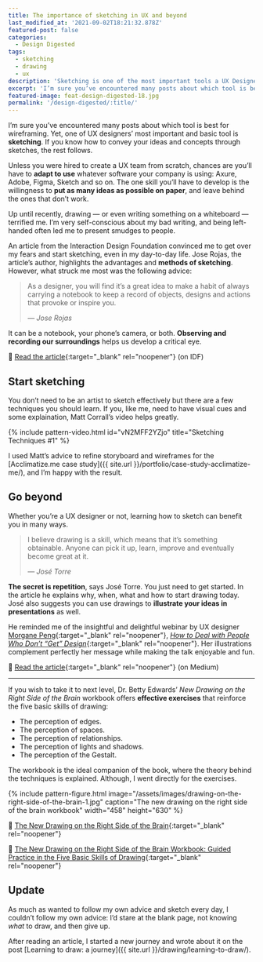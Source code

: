 ```yaml
---
title: The importance of sketching in UX and beyond
last_modified_at: '2021-09-02T18:21:32.878Z'
featured-post: false
categories:
  - Design Digested
tags:
  - sketching
  - drawing
  - ux
description: 'Sketching is one of the most important tools a UX Designer should master. Let''s explore why, how, and go beyond.'
excerpt: 'I’m sure you’ve encountered many posts about which tool is best for wireframing. Yet, one of UX designers’ most important and basic tool is sketching.'
featured-image: feat-design-digested-18.jpg
permalink: '/design-digested/:title/'
---
```

<p class="lead">I’m sure you’ve encountered many posts about which tool is best for wireframing. Yet, one of UX designers’ most important and basic tool is <strong>sketching</strong>. If you know how to convey your ideas and concepts through sketches, the rest follows.</p>

<!--more-->

Unless you were hired to create a UX team from scratch, chances are you’ll have to **adapt to use** whatever software your company is using: Axure, Adobe, Figma, Sketch and so on. The one skill you’ll have to develop is the willingness to **put as many ideas as possible on paper**, and leave behind the ones that don’t work.

Up until recently, drawing — or even writing something on a whiteboard — terrified me. I’m very self-conscious about my bad writing, and being left-handed often led me to present smudges to people.

An article from the Interaction Design Foundation convinced me to get over my fears and start sketching, even in my day-to-day life. Jose Rojas, the article’s author, highlights the advantages and **methods of sketching**. However, what struck me most was the following advice:

> As a designer, you will find it’s a great idea to make a habit of always carrying a notebook to keep a record of objects, designs and actions that provoke or inspire you.
>
> <cite>— Jose Rojas</cite>

It can be a notebook, your phone’s camera, or both. **Observing and recording our surroundings** helps us develop a critical eye.

🔗 [Read the article](https://www.interaction-design.org/literature/article/etch-a-sketch-how-to-use-sketching-in-user-experience-design){:target="_blank" rel="noopener"} (on IDF)

## Start sketching

You don’t need to be an artist to sketch effectively but there are a few techniques you should learn. If you, like me, need to have visual cues and some explaination, Matt Corrall’s video helps greatly.

{% include pattern-video.html id="vN2MFF2YZjo" title="Sketching Techniques #1" %}

I used Matt’s advice to refine storyboard and wireframes for the [Acclimatize.me case study]({{ site.url }}/portfolio/case-study-acclimatize-me/), and I’m happy with the result.

## Go beyond

Whether you’re a UX designer or not, learning how to sketch can benefit you in many ways.

> I believe drawing is a skill, which means that it’s something obtainable. Anyone can pick it up, learn, improve and eventually become great at it.
>
> <cite>— José Torre</cite>

**The secret is repetition**, says José Torre. You just need to get started. In the article he explains why, when, what and how to start drawing today. José also suggests you can use drawings to **illustrate your ideas in presentations** as well.

He reminded me of the insightful and delightful webinar by UX designer [Morgane Peng](https://www.morganepeng.com/){:target="_blank" rel="noopener"}, [_How to Deal with People Who Don’t “Get” Design_](https://youtu.be/jXkMWvXx3MI){:target="_blank" rel="noopener"}. Her illustrations complement perfectly her message while making the talk enjoyable and fun.

🔗 [Read the article](https://uxdesign.cc/why-should-you-start-drawing-today-6e7fb8956bd7){:target="_blank" rel="noopener"} (on Medium)

<hr>

If you wish to take it to next level, Dr. Betty Edwards’ _New Drawing on the Right Side of the Brain_ workbook offers **effective exercises** that reinforce the five basic skills of drawing:

<ul class="smd-ul">
<li>The perception of edges.</li>
<li>The perception of spaces.</li>
<li>The perception of relationships.</li>
<li>The perception of lights and shadows.</li>
<li>The perception of the Gestalt.</li>
</ul>

The workbook is the ideal companion of the book, where the theory behind the techniques is explained. Although, I went directly for the exercises.

{% include pattern-figure.html image="/assets/images/drawing-on-the-right-side-of-the-brain-1.jpg" caption="The new drawing on the right side of the brain workbook" width="458" height="630" %}

🔗 [The New Drawing on the Right Side of the Brain](https://www.goodreads.com/book/show/627206.The_New_Drawing_on_the_Right_Side_of_the_Brain){:target="_blank" rel="noopener"}

🔗 [The New Drawing on the Right Side of the Brain Workbook: Guided Practice in the Five Basic Skills of Drawing](https://www.goodreads.com/book/show/74124.The_New_Drawing_on_the_Right_Side_of_the_Brain_Workbook){:target="_blank" rel="noopener"}

## Update

As much as wanted to follow my own advice and sketch every day, I couldn’t follow my own advice: I’d stare at the blank page, not knowing _what_ to draw, and then give up.

After reading an article, I started a new journey and wrote about it on the post [Learning to draw: a journey]({{ site.url }}/drawing/learning-to-draw/).

<!-- <small>Photo and design by Silvia Maggi</small> -->
